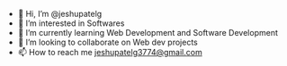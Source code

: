 - 👋 Hi, I’m @jeshupatelg
- 👀 I’m interested in Softwares
- 🌱 I’m currently learning Web Development and Software Development
- 💞️ I’m looking to collaborate on Web dev projects
- 📫 How to reach me jeshupatelg3774@gmail.com

<!---
jeshupatelg/jeshupatelg is a ✨ special ✨ repository because its `README.md` (this file) appears on your GitHub profile.
You can click the Preview link to take a look at your changes.
--->
